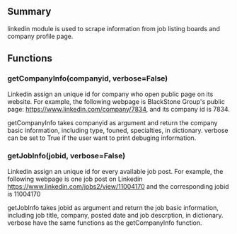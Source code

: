 ## Summary

linkedin module is used to scrape information from job listing boards and company profile page.

## Functions

### getCompanyInfo(companyid, verbose=False)

Linkedin assign an unique id for company who open public page on its website. For example, the following webpage is BlackStone Group's public page: https://www.linkedin.com/company/7834, and its company id is 7834. 

getCompanyInfo takes companyid as argument and return the company basic information, including type, founed, specialties, in dictionary. verbose can be set to True if the user want to print debuging information. 

### getJobInfo(jobid, verbose=False)

Linkedin assign an unique id for every available job post. For example, the following webpage is one job post on Linkedin https://www.linkedin.com/jobs2/view/11004170 and the corresponding jobid is 11004170

getJobInfo takes jobid as argument and return the job basic information, including job title, company, posted date and job descrption, in dictionary. verbose have the same functions as the getCompanyInfo function. 